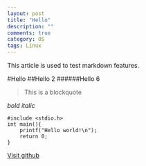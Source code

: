```yaml
---
layout: post
title: "Hello"
description: ""
comments: true
category: OS 
tags: Linux 
---
```


This article is used to test markdown features.

#Hello
##Hello 2
######Hello 6

>This is a blockquote

*bold* _italic_

```
#include <stdio.h>
int main(){
	printf("Hello world!\n");
	return 0;
}
```

[Visit github](http://github.com)

